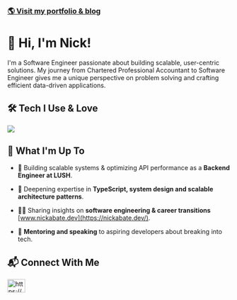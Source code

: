 ### [🌎 Visit my portfolio & blog](https://nickabate.dev/)

# 👋 Hi, I'm Nick!
I'm a Software Engineer passionate about building scalable, user-centric solutions. My journey from Chartered Professional Accountant to Software Engineer gives me a unique perspective on problem solving and crafting efficient data-driven applications.

## 🛠️ Tech I Use & Love
<p>
  <a href="https://skillicons.dev">
    <img src="https://skillicons.dev/icons?i=ts,python,nextjs,react,js,tailwind,nodejs,express,graphql,postgres,apollo,prisma,bash,docker,postman,redux,figma,notion,obsidian,vscode,md&theme=dark&perline=8" />
  </a>
</p>

## 🚀 What I'm Up To

- 🧱 Building scalable systems & optimizing API performance as a **Backend Engineer at LUSH**.

- 🌱 Deepening expertise in **TypeScript, system design and scalable architecture patterns**.

- 👨‍💻 Sharing insights on **software engineering & career transitions** [www.nickabate.dev](https://nickabate.dev/).
  
- 💬 **Mentoring and speaking** to aspiring developers about breaking into tech.


## 📬 Connect With Me
<p align="left">
<!-- <a href="https://twitter.com/thatdevnick" target="blank"><img align="center" src="https://raw.githubusercontent.com/rahuldkjain/github-profile-readme-generator/master/src/images/icons/Social/twitter.svg" alt="thatdevnick" height="30" width="40" /></a> -->
<a href="https://linkedin.com/in/nick-abate/" target="blank"><img align="center" src="https://raw.githubusercontent.com/rahuldkjain/github-profile-readme-generator/master/src/images/icons/Social/linked-in-alt.svg" alt="https://www.linkedin.com/in/nick-abate/" height="30" width="40" /></a>
</p>

<!--
https://rahuldkjain.github.io/gh-profile-readme-generator/
https://github.com/tandpfun/skill-icons/
-->
